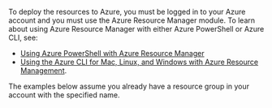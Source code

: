 
To deploy the resources to Azure, you must be logged in to your Azure account and you must use the Azure Resource Manager module. To learn about using Azure Resource Manager with either Azure PowerShell or Azure CLI, 
see:

* [Using Azure PowerShell with Azure Resource Manager](../articles/powershell-azure-resource-manager.md)
* [Using the Azure CLI for Mac, Linux, and Windows with Azure Resource Management](../articles/xplat-cli-azure-resource-manager.md).

The examples below assume you already have a resource group in your account with the specified name. 

